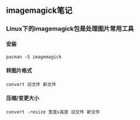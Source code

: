 imagemagick笔记
--------------

### Linux下的imagemagick包是处理图片常用工具

#### 安装
    pacman -S imagemagick

#### 转图片格式
    convert 旧文件 新文件

#### 压缩/变更大小
    convert -resize 宽度x高度 旧文件 新文件
